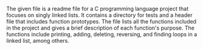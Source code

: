 The given file is a readme file for a C programming language project that focuses on singly linked lists. It contains a directory for tests and a header file that includes function prototypes. The file lists all the functions included in the project and gives a brief description of each function's purpose. The functions include printing, adding, deleting, reversing, and finding loops in a linked list, among others.
